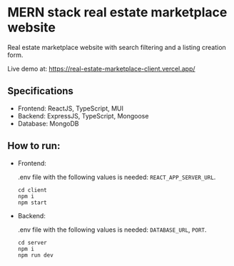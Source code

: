 # MERN stack real estate marketplace website

Real estate marketplace website with search filtering and a listing creation form.

Live demo at: https://real-estate-marketplace-client.vercel.app/

## Specifications

- Frontend: ReactJS, TypeScript, MUI
- Backend: ExpressJS, TypeScript, Mongoose
- Database: MongoDB

## How to run:

- Frontend:

  .env file with the following values is needed: ```REACT_APP_SERVER_URL```.
  ```
  cd client
  npm i
  npm start
  ```
- Backend:

  .env file with the following values is needed: ```DATABASE_URL```, ```PORT```.
  ```
  cd server
  npm i
  npm run dev
  ```
